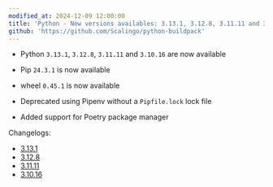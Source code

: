 ```yaml
---
modified_at: 2024-12-09 12:00:00
title: 'Python - New versions availables: 3.13.1, 3.12.8, 3.11.11 and 3.10.16'
github: 'https://github.com/Scalingo/python-buildpack'
---
```


- Python `3.13.1`, `3.12.8`, `3.11.11` and `3.10.16` are now available
- Pip `24.3.1` is now available
- wheel `0.45.1` is now available

- Deprecated using Pipenv without a `Pipfile.lock` lock file
- Added support for Poetry package manager

Changelogs:
- [3.13.1](https://docs.python.org/3.13/whatsnew/changelog.html#python-3.13.1-final)
- [3.12.8](https://docs.python.org/3.12/whatsnew/changelog.html#python-3.12.8-final)
- [3.11.11](https://docs.python.org/3.11/whatsnew/changelog.html#python-3.11.11-final)
- [3.10.16](https://docs.python.org/3.10/whatsnew/changelog.html#python-3.10.16-final)
